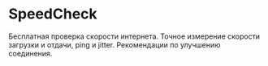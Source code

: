 # SpeedCheck
Бесплатная проверка скорости интернета. Точное измерение скорости загрузки и отдачи, ping и jitter. Рекомендации по улучшению соединения.
